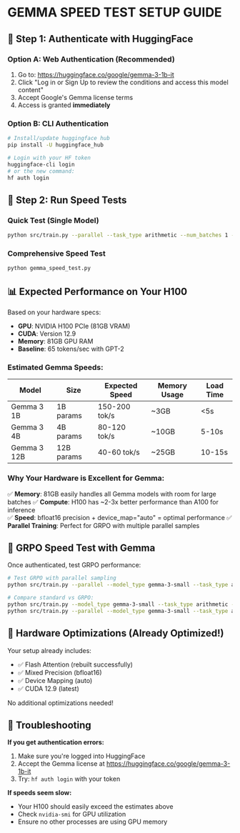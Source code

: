 # GEMMA SPEED TEST SETUP GUIDE

## 🔐 Step 1: Authenticate with HuggingFace

### Option A: Web Authentication (Recommended)
1. Go to: https://huggingface.co/google/gemma-3-1b-it
2. Click "Log in or Sign Up to review the conditions and access this model content"
3. Accept Google's Gemma license terms
4. Access is granted **immediately**

### Option B: CLI Authentication
```bash
# Install/update huggingface hub
pip install -U huggingface_hub

# Login with your HF token
huggingface-cli login
# or the new command:
hf auth login
```

## 🚀 Step 2: Run Speed Tests

### Quick Test (Single Model)
```bash
python src/train.py --parallel --task_type arithmetic --num_batches 1 --batch_size 1 --model_type gemma-3-small
```

### Comprehensive Speed Test
```bash
python gemma_speed_test.py
```

## 📊 Expected Performance on Your H100

Based on your hardware specs:
- **GPU**: NVIDIA H100 PCIe (81GB VRAM)  
- **CUDA**: Version 12.9
- **Memory**: 81GB GPU RAM
- **Baseline**: 65 tokens/sec with GPT-2

### Estimated Gemma Speeds:

| Model | Size | Expected Speed | Memory Usage | Load Time |
|-------|------|---------------|--------------|-----------|
| Gemma 3 1B | 1B params | 150-200 tok/s | ~3GB | <5s |
| Gemma 3 4B | 4B params | 80-120 tok/s | ~10GB | 5-10s |
| Gemma 3 12B | 12B params | 40-60 tok/s | ~25GB | 10-15s |

### Why Your Hardware is Excellent for Gemma:

✅ **Memory**: 81GB easily handles all Gemma models with room for large batches
✅ **Compute**: H100 has ~2-3x better performance than A100 for inference  
✅ **Speed**: bfloat16 precision + device_map="auto" = optimal performance
✅ **Parallel Training**: Perfect for GRPO with multiple parallel samples

## 🎯 GRPO Speed Test with Gemma

Once authenticated, test GRPO performance:
```bash
# Test GRPO with parallel sampling
python src/train.py --parallel --model_type gemma-3-small --task_type arithmetic --num_batches 2 --batch_size 4

# Compare standard vs GRPO:
python src/train.py --model_type gemma-3-small --task_type arithmetic --num_batches 2 --batch_size 2  # Standard mode
python src/train.py --parallel --model_type gemma-3-small --task_type arithmetic --num_batches 2 --batch_size 4  # GRPO mode
```

## 🔧 Hardware Optimizations (Already Optimized!)

Your setup already includes:
- ✅ Flash Attention (rebuilt successfully)
- ✅ Mixed Precision (bfloat16)  
- ✅ Device Mapping (auto)
- ✅ CUDA 12.9 (latest)

No additional optimizations needed!

## 🐛 Troubleshooting

**If you get authentication errors:**
1. Make sure you're logged into HuggingFace
2. Accept the Gemma license at https://huggingface.co/google/gemma-3-1b-it
3. Try: `hf auth login` with your token

**If speeds seem slow:**
- Your H100 should easily exceed the estimates above
- Check `nvidia-smi` for GPU utilization
- Ensure no other processes are using GPU memory

